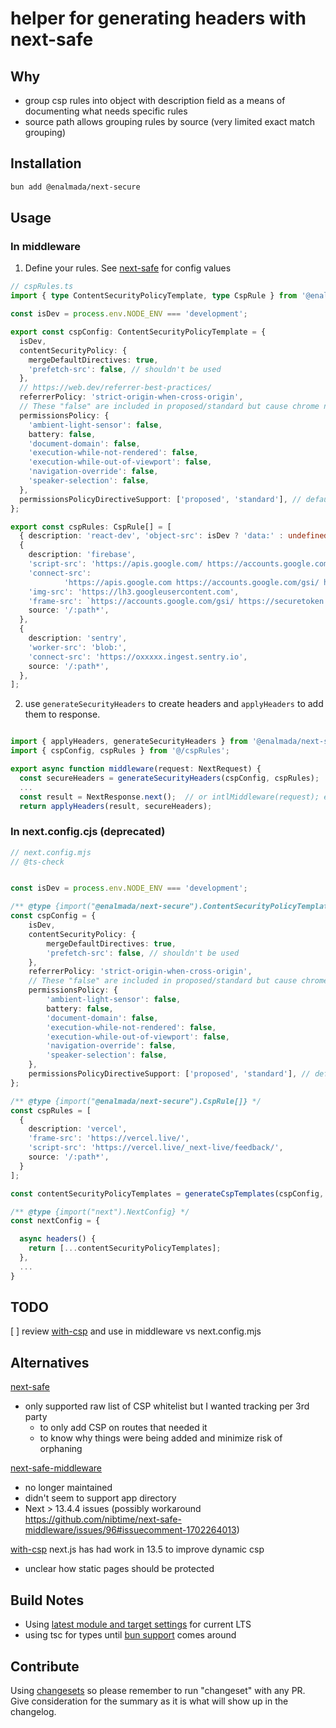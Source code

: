 # helper for generating headers with next-safe

## Why

* group csp rules into object with description field as a means of documenting what needs specific rules
* source path allows grouping rules by source (very limited exact match grouping)

## Installation

```bash
bun add @enalmada/next-secure
```

## Usage

### In middleware

1) Define your rules.  See [next-safe](https://github.com/trezy/next-safe) for config values
```ts
// cspRules.ts
import { type ContentSecurityPolicyTemplate, type CspRule } from '@enalmada/next-secure';

const isDev = process.env.NODE_ENV === 'development';

export const cspConfig: ContentSecurityPolicyTemplate = {
  isDev,
  contentSecurityPolicy: {
    mergeDefaultDirectives: true,
    'prefetch-src': false, // shouldn't be used
  },
  // https://web.dev/referrer-best-practices/
  referrerPolicy: 'strict-origin-when-cross-origin',
  // These "false" are included in proposed/standard but cause chrome noise.  Disabling for now.
  permissionsPolicy: {
    'ambient-light-sensor': false,
    battery: false,
    'document-domain': false,
    'execution-while-not-rendered': false,
    'execution-while-out-of-viewport': false,
    'navigation-override': false,
    'speaker-selection': false,
  },
  permissionsPolicyDirectiveSupport: ['proposed', 'standard'], // default causes tons of console noise
};

export const cspRules: CspRule[] = [
  { description: 'react-dev', 'object-src': isDev ? 'data:' : undefined, source: '/:path*' },
  {
    description: 'firebase',
    'script-src': 'https://apis.google.com/ https://accounts.google.com/gsi/client',
    'connect-src':
            'https://apis.google.com https://accounts.google.com/gsi/ https://securetoken.googleapis.com https://identitytoolkit.googleapis.com https://lh3.googleusercontent.com',
    'img-src': 'https://lh3.googleusercontent.com',
    'frame-src': `https://accounts.google.com/gsi/ https://securetoken.googleapis.com https://identitytoolkit.googleapis.com https://${process.env.NEXT_PUBLIC_FIREBASE_AUTH_DOMAIN}/`,
    source: '/:path*',
  },
  {
    description: 'sentry',
    'worker-src': 'blob:',
    'connect-src': 'https://oxxxxx.ingest.sentry.io',
    source: '/:path*',
  },
];
```

2) use `generateSecurityHeaders` to create headers and `applyHeaders` to add them to response.
```ts

import { applyHeaders, generateSecurityHeaders } from '@enalmada/next-secure';
import { cspConfig, cspRules } from '@/cspRules';

export async function middleware(request: NextRequest) {
  const secureHeaders = generateSecurityHeaders(cspConfig, cspRules);
  ...     
  const result = NextResponse.next();  // or intlMiddleware(request); etc
  return applyHeaders(result, secureHeaders);
```

### In next.config.cjs (deprecated)

```ts
// next.config.mjs
// @ts-check


const isDev = process.env.NODE_ENV === 'development';

/** @type {import("@enalmada/next-secure").ContentSecurityPolicyTemplate} */
const cspConfig = {
    isDev,
    contentSecurityPolicy: {
        mergeDefaultDirectives: true,
        'prefetch-src': false, // shouldn't be used
    },
    referrerPolicy: 'strict-origin-when-cross-origin',
    // These "false" are included in proposed/standard but cause chrome noise.  Disabling for now.
    permissionsPolicy: {
        'ambient-light-sensor': false,
        battery: false,
        'document-domain': false,
        'execution-while-not-rendered': false,
        'execution-while-out-of-viewport': false,
        'navigation-override': false,
        'speaker-selection': false,
    },
    permissionsPolicyDirectiveSupport: ['proposed', 'standard'], // default causes tons of console noise
};

/** @type {import("@enalmada/next-secure").CspRule[]} */
const cspRules = [
  {
    description: 'vercel',
    'frame-src': 'https://vercel.live/',
    'script-src': 'https://vercel.live/_next-live/feedback/',
    source: '/:path*',
  }
];

const contentSecurityPolicyTemplates = generateCspTemplates(cspConfig, cspRules);

/** @type {import("next").NextConfig} */
const nextConfig = {

  async headers() {
    return [...contentSecurityPolicyTemplates];
  },
  ...
}
```

## TODO
[ ] review [with-csp](https://nextjs.org/docs/pages/building-your-application/configuring/content-security-policy) and use in middleware vs next.config.mjs

## Alternatives

[next-safe](https://www.npmjs.com/package/next-safe)
* only supported raw list of CSP whitelist but I wanted tracking per 3rd party 
  * to only add CSP on routes that needed it
  * to know why things were being added and minimize risk of orphaning

[next-safe-middleware](https://github.com/nibtime/next-safe-middleware)
* no longer maintained
* didn't seem to support app directory
* Next > 13.4.4 issues (possibly workaround https://github.com/nibtime/next-safe-middleware/issues/96#issuecomment-1702264013)

[with-csp](https://nextjs.org/docs/pages/building-your-application/configuring/content-security-policy) next.js has had work in 13.5 to improve dynamic csp
* unclear how static pages should be protected

## Build Notes
* Using [latest module and target settings](https://stackoverflow.com/questions/72380007/what-typescript-configuration-produces-output-closest-to-node-js-18-capabilities/72380008#72380008) for current LTS
* using tsc for types until [bun support](https://github.com/oven-sh/bun/issues/5141#issuecomment-1727578701) comes around

## Contribute
Using [changesets](https://github.com/changesets/changesets) so please remember to run "changeset" with any PR.  
Give consideration for the summary as it is what will show up in the changelog.